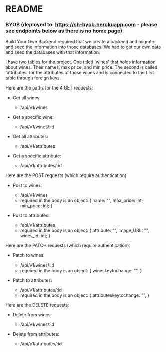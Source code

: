 # README

### BYOB (deployed to: https://sh-byob.herokuapp.com - please see endpoints below as there is no home page)

Build Your Own Backend required that we create a backend and migrate and seed the information into those databases. We had to get our own data and seed the databases with that information.

I have two tables for the project. One titled 'wines' that holds information about wines. Their names, max price, and min price. The second is called 'attributes' for the attributes of those wines and is connected to the first table through foreign keys.

Here are the paths for the 4 GET requests:

- Get all wines:
	- /api/v1/wines

- Get a specific wine:
	- /api/v1/wines/:id

- Get all attributes:
	- /api/v1/attributes

- Get a specific attribute:
	- /api/v1/attributes/:id

Here are the POST requests (which require authentication):

- Post to wines:
	- /api/v1/wines
	- required in the body is an object: {
	name: "",
	max_price: int;
	min_price: int;
	}

- Post to attributes:
	- /api/v1/attributes
	- required in the body is an object: {
	attribute: "",
	Image_URL: "",
	wines_id: int;
	}

Here are the PATCH requests (which require authentication):

- Patch to wines:
	- /api/v1/wines/:id
	- required in the body is an object: {
		wineskeytochange: "",
	  }

- Patch to attributes:
	- /api/v1/attributes/:id
	- required in the body is an object: {
		attributeskeytochange: "",
	  }

Here are the DELETE requests:

- Delete from wines:
	- /api/v1/wines/:id

- Delete from attributes:
	- /api/v1/attributes/:id


	

